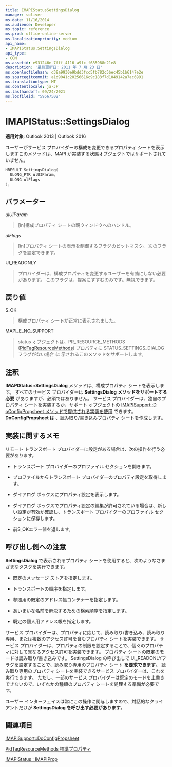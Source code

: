 ```yaml
---
title: IMAPIStatusSettingsDialog
manager: soliver
ms.date: 11/16/2014
ms.audience: Developer
ms.topic: reference
ms.prod: office-online-server
ms.localizationpriority: medium
api_name:
- IMAPIStatus.SettingsDialog
api_type:
- COM
ms.assetid: e931246e-7fff-4116-a9fc-f685988e21e8
description: '最終更新日: 2011 年 7 月 23 日'
ms.openlocfilehash: d38a9930e9bdd3fcc5fb782c5bec45b1b6147e2e
ms.sourcegitcommit: a1d9041c20256616c9c183f7d1049142a7ac6991
ms.translationtype: MT
ms.contentlocale: ja-JP
ms.lasthandoff: 09/24/2021
ms.locfileid: "59567502"
---
```

# <a name="imapistatussettingsdialog"></a>IMAPIStatus::SettingsDialog

  
  
**適用対象**: Outlook 2013 | Outlook 2016 
  
ユーザーがサービス プロバイダーの構成を変更できるプロパティ シートを表示しますこのメソッドは、MAPI が実装する状態オブジェクトではサポートされていません。
  
```cpp
HRESULT SettingsDialog(
  ULONG_PTR ulUIParam,
  ULONG ulFlags
);
```

## <a name="parameters"></a>パラメーター

 _ulUIParam_
  
> [in]構成プロパティ シートの親ウィンドウへのハンドル。
    
 _ulFlags_
  
> [in]プロパティ シートの表示を制御するフラグのビットマスク。 次のフラグを設定できます。
    
UI_READONLY 
  
> プロバイダーは、構成プロパティを変更するユーザーを有効にしない必要があります。 このフラグは、提案にすすむのみです。無視できます。
    
## <a name="return-value"></a>戻り値

S_OK 
  
> 構成プロパティ シートが正常に表示されました。
    
MAPI_E_NO_SUPPORT 
  
> status オブジェクトは、PR_RESOURCE_METHODS ([PidTagResourceMethods](pidtagresourcemethods-canonical-property.md)) プロパティに STATUS_SETTINGS_DIALOG フラグがない場合 **に** 示されるこのメソッドをサポートします。
    
## <a name="remarks"></a>注釈

**IMAPIStatus::SettingsDialog** メソッドは、構成プロパティ シートを表示します。 すべてのサービス プロバイダーは **SettingsDialog メソッドをサポートする必要** がありますが、必須ではありません。 サービス プロバイダーは、独自のプロパティ シートを実装するか、サポート オブジェクトの [IMAPISupport::D oConfigPropsheet メソッドで提供される実装を使用](imapisupport-doconfigpropsheet.md) できます。 **DoConfigPropsheet は** 、読み取り/書き込みプロパティ シートを作成します。 
  
## <a name="notes-to-implementers"></a>実装に関するメモ

リモート トランスポート プロバイダーに設定がある場合は、次の操作を行う必要があります。
  
- トランスポート プロバイダーのプロファイル セクションを開きます。
    
- プロファイルからトランスポート プロバイダーのプロパティ設定を取得します。
    
- ダイアログ ボックスにプロパティ設定を表示します。
    
- ダイアログ ボックスでプロパティ設定の編集が許可されている場合は、新しい設定が有効か確認し、トランスポート プロバイダーのプロファイル セクションに保存します。
    
- 前S_OKエラー値を返します。
    
## <a name="notes-to-callers"></a>呼び出し側への注意

**SettingsDialog** で表示されるプロパティ シートを使用すると、次のようなさまざまなタスクを実行できます。 
  
- 既定のメッセージ ストアを指定します。
    
- トランスポートの順序を指定します。
    
- 参照用の既定のアドレス帳コンテナーを指定します。
    
- あいまいな名前を解決するための検索順序を指定します。
    
- 既定の個人用アドレス帳を指定します。
    
サービス プロバイダーは、プロパティに応じて、読み取り/書き込み、読み取り専用、または複数のアクセス許可を含むプロパティ シートを実装できます。 サービス プロバイダーは、プロパティの制限を設定することで、個々のプロパティに対して異なるアクセス許可を実装できます。 プロパティ シートの既定のモードは読み取り/書き込みです。 SettingsDialog の呼び出しで UI_READONLYフラグを設定することで、読み取り専用のプロパティ シート **を要求できます**。 読み取り専用のプロパティ シートを実装できるサービス プロバイダーは、これを実行できます。 ただし、一部のサービス プロバイダーは既定のモードを上書きできないので、いずれかの種類のプロパティ シートを処理する準備が必要です。 
  
ユーザー インターフェイスは常にこの操作に関与しますので、対話的なクライアントだけが **SettingsDialog を呼び出す必要があります**。
  
## <a name="see-also"></a>関連項目



[IMAPISupport::DoConfigPropsheet](imapisupport-doconfigpropsheet.md)
  
[PidTagResourceMethods 標準プロパティ](pidtagresourcemethods-canonical-property.md)
  
[IMAPIStatus : IMAPIProp](imapistatusimapiprop.md)

